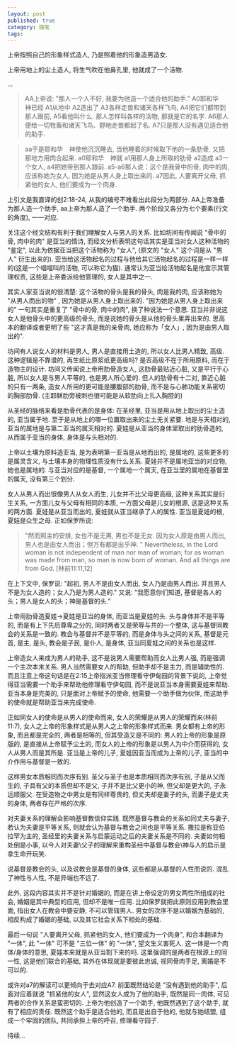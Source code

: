 ```yaml
---
layout: post
published: true
category: 随笔
tags:
---
```

上帝按照自己的形象样式造人, 乃是照着他的形象造男造女. 

上帝用地上的尘土造人, 将生气吹在他鼻孔里, 他就成了一个活物.

... 

>AA上帝说: "那人一个人不好, 我要为他造一个适合他的助手." 
A0耶和华　神已经 A1从地中 A2造出了 A3各样走兽和诸天各样飞鸟, A4把它们都带到那人跟前, A5看他叫什么. 那人怎样叫各样的活物, 那就是它的名字. A6那人便给一切牲畜和诸天飞鸟、野地走兽都起了名. A7只是那人没有遇见适合他的助手. 

>aa于是耶和华　神使他沉沉睡去, 当他睡着的时候取下他的一条肋骨, 又把那地方用肉合起来. 
a0耶和华　神就 a1用那人身上所取的肋骨 a2造成 a3一个女人, a4把她带到那人跟前. a5-a6那人说：这个是我骨中的骨, 肉中的肉, 应该称她为女人, 因为她是从男人身上取出来的. a7因此, 人要离开父母, 抓紧他的女人, 他们要成为一个肉身. 

上引文是我直译的创2:18-24, 从我的编号不难看出此段分为两部分. AA上帝准备为那人造一个助手, aa上帝为那人造了一个助手. 两个阶段又各分为七个要素(行文的角度), 一一对应.

关注这个经文结构有利于我们理解女人与男人的关系. 比如坊间有传闻说 "骨中的骨, 肉中的肉" 是亚当的情诗, 而经文分析表明这句话其实是亚当对女人这种活物的 "鉴定", 以此为依据亚当把这个活物称为 "女人", (原文的 "女人" 这个词是从 "男人" 衍生出来的). 亚当给这活物起名的过程与他给其它活物起名的过程是一样一样的(这是一个喵喵叫的活物, 可以称它为猫). 通常认为亚当给活物起名是他宣示其管理权责, 这些是上帝委派给他管理的, 女人是其中之一. 

其实人家亚当说的很清楚: 这个活物的骨头是我的骨头, 肉是我的肉, 应该称她为 "从男人而出的物" , 因为她是从男人身上取出来的. "因为她是从男人身上取出来的" 一句其实是重复了 "骨中的骨, 肉中的肉", 换了种说法一个意思. 亚当并非说这女人是他骨头中的更高级的骨头, 而是说她的骨头是从他的骨头里弄出来的. 思高本的翻译或者更明了些 "这才真是我的亲骨肉, 她应称为「女人」, 因为是由男人取出的". 

坊间有人说女人的材料是男人, 男人是直接用土造的, 所以女人比男人精致, 高级. 这种逻辑是不靠谱的, 再生纸比原浆纸更高级吗? 是否高级不在于所用原料, 而在于造物主的设计. 坊间又传闻说上帝用肋骨造女人, 这肋骨最贴近心脏, 又是平行于心脏, 所以女人是与男人平等的, 也是男人所心爱的. 但人的肋骨有十二对, 靠近心脏的只有一两条, 造女人所用的更可能是腰腹部的肋骨, 而不是与心肺功能关系密切的胸部肋骨. (主耶稣肋旁被刺也很可能是从软肋向上扎入胸腔的)

从圣经的脉络来看是肋骨代表的是身体: 在圣经里, 亚当是用从地上取出的尘土造的, 亚当属于地. 至于是从地上的哪一位置取出来的尘土无关紧要. 地是与天相对的, 亚当的属地是与第二亚当的属天相对的. 夏娃是从亚当的身体里取出的肋骨造的, 从而属于亚当的身体, 身体是与头相对的. 

上帝以土壤为原料造亚当, 是为表明第一亚当是从地而出的, 是属地的, 这些更多的是属灵含义, 与土壤本身的物理性质没有什么关系. 夏娃并不是属地亚当的对应物, 她也是属地的. 与亚当对应的是基督, 一个属地一个属天, 在亚当里的属地在基督里的属天, 没有第三个划分. 

女人从男人而出很像男人从女人而生, 儿女并不比父母更高级, 这种关系其实是衍生关系, 一方面儿女与父母有相同的本质, 一方面父母是儿女的根源, 这是这种关系的两方面. 夏娃是从亚当而出的, 夏娃就从亚当继承了人的属性. 亚当是夏娃的根, 夏娃是众生之母. 正如保罗所说: 

>"然而照主的安排, 女也不是无男, 男也不是无女. 因为女人原是由男人而出, 男人也是由女人而出；但万有都是出乎神. " 
>Nevertheless, in the Lord woman is not independent of man nor man of woman; for as woman was made from man, so man is now born of woman. And all things are from God.
[林前11:11,12]

在上下文中, 保罗说: "起初, 男人不是由女人而出, 女人乃是由男人而出. 并且男人不是为女人造的；女人乃是为男人造的." 又说: "我愿意你们知道, 基督是各人的头；男人是女人的头；神是基督的头."

上帝用肋骨造夏娃->夏娃是亚当的身体, 而亚当是夏娃的头. 头与身体并不是平等的, 而是有上下先后尊卑之分的, 同时两者又是荣辱与共的一个整体, 这与基督同教会的关系是一致的. 教会与基督并不是平等的, 而是身体与头之间的关系, 基督是元首, 是主, 是头, 教会是子民, 是仆人, 是身体, 亚当同夏娃之间的关系也是这样.

上帝造女人来成为男人的助手, 这不是说男人需要帮助而女人比男人强, 而是强调一个主次本末关系. 男人当然需要女人的帮助, 但助手却不是主力, 而是辅助性的. 而且注意上帝这句话是在2:15上帝指派亚当修理看守伊甸园的背景下说的, 上帝觉得亚当需要一个助手来帮助他修理看守伊甸园, 而不是说亚当本身需要夏娃来帮助. 亚当本身是完美的, 只是面对上帝赋予的使命, 他需要一个助手做为伙伴, 而这助手的使命就是帮助亚当来完成使命.

正如同女人的使命是从男人的使命而来, 女人的荣耀是从男人的荣耀而来(林前11:7), 女人之上帝的形象样式是从男人之上帝的形象样式而来. 男女都有上帝的形象, 而且都是完全的, 两者是相等的, 但其受造又是不同的: 男人的上帝的形象是原版的, 是直接从上帝赋予尘土的, 而女人的上帝的形象是以男人为中介而获得的, 女人从男人而是其所是. 亚当是上帝的儿子, 夏娃因亚当而成为上帝的儿子, 亚当的中介作用与基督是一致的.

这样男女本质相同而次序有别. 圣父与圣子也是本质相同而次序有别, 子是从父而生的, 子具有父的本质但却不是父, 子并不是比父更小的神, 但父却是更大的, 子永远顺服父. 在受造物之中男女是有同样尊贵的, 但丈夫却是妻子的头, 而妻子是丈夫的身体, 两者存在严格的次序. 

对夫妻关系的理解会影响基督教信仰实践. 既然基督与教会的关系如同丈夫与妻子, 若认为夫妻是平等关系, 则就会认为基督与教会之间也是平等关系. 撒拉是称亚伯拉罕为主的, 圣经里的夫妻关系与启蒙运动之后的夫妻关系是不同的. 夫妻如何相处倒是小事, 以今人对夫妻\父子的理解来重构圣经中基督与教会\神与人的启示是拿生命开玩笑.

说基督是教会的头, 以及说教会是基督的身体, 这些都是从基督的人性而说的. 混乱了神性与人性, 不是异端也不远了.

此外, 这段内容其实并不是针对婚姻的, 而是在讲上帝设定的男女两性所组成的社会, 婚姻是其中典型的应用, 但却不是唯一应用. 比如保罗就把此原则应用到教会里面, 指出女人在教会中要安静, 不可以管辖男人. 男女的次序不是以婚姻为基础的, 相反构成了婚姻的基础, 以及其它社会关系下相处的基础.

最后一句说 "人要离开父母, 抓紧他的女人, 他们要成为一个肉身", 和合本翻译为 "一体", 此 "一体" 可不是 "三位一体" 的 "一体", 望文生义害死人. 这一体是一个肉体/身体的意思, 夏娃本来就是从亚当割下来的吗. 这里强调的是两者在根源上的同一性, 这是他们联合的基础, 其外在体现就是要彼此忠诚, 视同骨肉手足, 离婚是不可以的.

或许对a7的解读可以更倾向于去对应A7. 前面既然结论是 "没有遇到他的助手", 后面对应着就说 "抓紧他的女人", 显然这女人成为了他的助手, 既然是同一肉体, 可见两者的合作关系是蛮密切的. 上帝为他创造了一个助手, 他既然遇到了这个助手, 就有了相应的责任. 既然这个助手是适合他的, 而且是出自于他的, 他就与她结盟, 组成一个牢固的团队, 共同承担上帝的呼召, 修理看守园子.

待续...